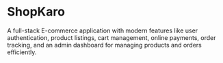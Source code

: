 # ShopKaro
A full-stack E-commerce application with modern features like user authentication, product listings, cart management, online payments, order tracking, and an admin dashboard for managing products and orders efficiently.
